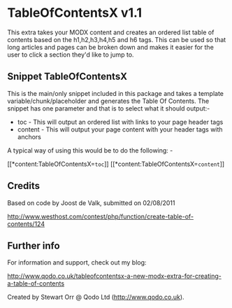 TableOfContentsX v1.1
=====================

This extra takes your MODX content and creates an ordered list table of contents based on the h1,h2,h3,h4,h5 and h6 tags. This can be used so that long articles and pages can be broken down and makes it easier for the user to click a section they'd like to jump to.



Snippet TableOfContentsX
------------------------

This is the main/only snippet included in this package and takes a template variable/chunk/placeholder and generates the Table Of Contents. The snippet has one parameter and that is to select what it should output:-

* toc - This will output an ordered list with links to your page header tags
* content - This will output your page content with your header tags with anchors

A typical way of using this would be to do the following: -

 [[*content:TableOfContentsX=`toc`]]
 [[*content:TableOfContentsX=`content`]]


Credits
-------

Based on code by Joost de Valk, submitted on 02/08/2011

http://www.westhost.com/contest/php/function/create-table-of-contents/124



Further info
------------

For information and support, check out my blog:

http://www.qodo.co.uk/tableofcontentsx-a-new-modx-extra-for-creating-a-table-of-contents

Created by Stewart Orr @ Qodo Ltd (http://www.qodo.co.uk).